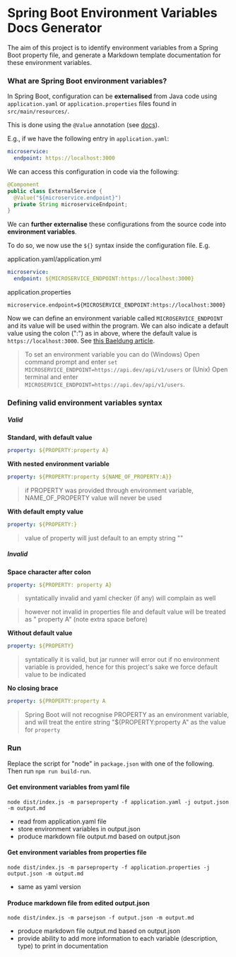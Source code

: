 # Spring Boot Environment Variables Docs Generator

The aim of this project is to identify environment variables from a Spring Boot property file, and generate a Markdown template documentation for these environment variables.

### What are Spring Boot environment variables?

In Spring Boot, configuration can be **externalised** from Java code using `application.yaml` or `application.properties` files found in `src/main/resources/`.

This is done using the `@Value` annotation (see [docs](https://docs.spring.io/spring-framework/reference/core/beans/annotation-config/value-annotations.html)).

E.g., if we have the following entry in `application.yaml`:

```yaml
microservice:
  endpoint: https://localhost:3000
```

We can access this configuration in code via the following:

```java
@Component
public class ExternalService {
  @Value("${microservice.endpoint}")
  private String microserviceEndpoint;
}
```

We can **further externalise** these configurations from the source code into **environment variables**.

To do so, we now use the `${}` syntax inside the configuration file. E.g.

application.yaml/application.yml
```yaml
microservice:
  endpoint: ${MICROSERVICE_ENDPOINT:https://localhost:3000}
```
application.properties
```properties
microservice.endpoint=${MICROSERVICE_ENDPOINT:https://localhost:3000}
```

Now we can define an environment variable called `MICROSERVICE_ENDPOINT` and its value will be used within the program. We can also indicate a default value using the colon (":") as in above, where the default value is `https://localhost:3000`. See [this Baeldung article](https://www.baeldung.com/spring-boot-properties-env-variables).

> To set an environment variable you can do (Windows) Open command prompt and enter `set MICROSERVICE_ENDPOINT=https://api.dev/api/v1/users` or (Unix) Open terminal and enter `MICROSERVICE_ENDPOINT=https://api.dev/api/v1/users`.

### Defining valid environment variables syntax

##### Valid

**Standard, with default value**
```yaml
property: ${PROPERTY:property A}
```

**With nested environment variable**
```yaml
property: ${PROPERTY:property ${NAME_OF_PROPERTY:A}}
```
> if PROPERTY was provided through environment variable, NAME_OF_PROPERTY value will never be used

**With default empty value**
```yaml
property: ${PROPERTY:}
```
> value of property will just default to an empty string ""

##### Invalid

**Space character after colon**
```yaml
property: ${PROPERTY: property A}
```
> syntatically invalid and yaml checker (if any) will complain as well

> however not invalid in properties file and default value will be treated as " property A" (note extra space before)

**Without default value**
```yaml
property: ${PROPERTY}
```
> syntatically it is valid, but jar runner will error out if no environment variable is provided, hence for this project's sake we force default value to be indicated

**No closing brace**
```yaml
property: ${PROPERTY:property A
```
> Spring Boot will not recognise PROPERTY as an environment variable, and will treat the entire string "${PROPERTY:property A" as the value for `property`

### Run

Replace the script for "node" in `package.json` with one of the following. Then run `npm run build-run`.

#### Get environment variables from yaml file

```
node dist/index.js -m parseproperty -f application.yaml -j output.json -m output.md
```

- read from application.yaml file
- store environment variables in output.json
- produce markdown file output.md based on output.json

#### Get environment variables from properties file

```
node dist/index.js -m parseproperty -f application.properties -j output.json -m output.md
```

- same as yaml version

#### Produce markdown file from edited output.json

```
node dist/index.js -m parsejson -f output.json -m output.md
```

- produce markdown file output.md based on output.json
- provide ability to add more information to each variable (description, type) to print in documentation

